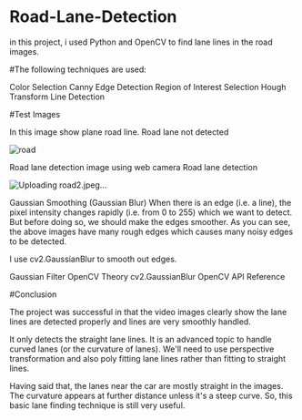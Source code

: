 # Road-Lane-Detection
in this project, i used Python and OpenCV to find lane lines in the road images.

#The following techniques are used:

Color Selection Canny Edge Detection Region of Interest Selection Hough Transform Line Detection

#Test Images

In this image show plane road line. Road lane not detected

![road](https://github.com/user-attachments/assets/abd0a212-4743-40ac-960e-8ee6bafe735e)



Road lane detection image using web camera Road lane detection

![Uploading road2.jpeg…]()


Gaussian Smoothing (Gaussian Blur) When there is an edge (i.e. a line), the pixel intensity changes rapidly (i.e. from 0 to 255) which we want to detect. But before doing so, we should make the edges smoother. As you can see, the above images have many rough edges which causes many noisy edges to be detected.

I use cv2.GaussianBlur to smooth out edges.

Gaussian Filter OpenCV Theory cv2.GaussianBlur OpenCV API Reference

#Conclusion

The project was successful in that the video images clearly show the lane lines are detected properly and lines are very smoothly handled.

It only detects the straight lane lines. It is an advanced topic to handle curved lanes (or the curvature of lanes). We'll need to use perspective transformation and also poly fitting lane lines rather than fitting to straight lines.

Having said that, the lanes near the car are mostly straight in the images. The curvature appears at further distance unless it's a steep curve. So, this basic lane finding technique is still very useful.
